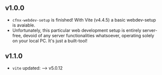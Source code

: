 ## v1.0.0

* `cfnx-webdev-setup` is finished! With Vite (v4.4.5) a basic webdev-setup is avaiable.
* Unfortunately, this particular web development setup is entirely server-free, devoid of any server functionalities whatsoever, operating solely on your local PC. It's just a built-tool!

## v1.1.0

* `vite` updated: --> v5.0.12
